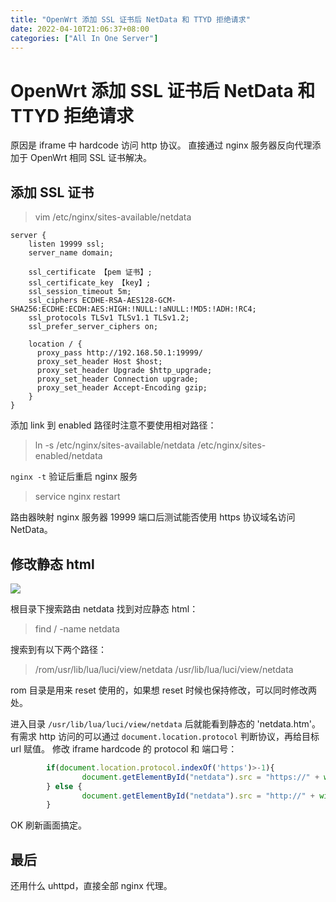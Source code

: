 ```yaml
---
title: "OpenWrt 添加 SSL 证书后 NetData 和 TTYD 拒绝请求"
date: 2022-04-10T21:06:37+08:00
categories: ["All In One Server"]
---
```


# OpenWrt 添加 SSL 证书后 NetData 和 TTYD 拒绝请求

原因是 iframe 中 hardcode 访问 http 协议。
直接通过 nginx 服务器反向代理添加于 OpenWrt 相同 SSL 证书解决。

## 添加 SSL 证书

> vim /etc/nginx/sites-available/netdata

```config
server {
    listen 19999 ssl;
    server_name domain;

    ssl_certificate 【pem 证书】;
    ssl_certificate_key 【key】;
    ssl_session_timeout 5m;
    ssl_ciphers ECDHE-RSA-AES128-GCM-SHA256:ECDHE:ECDH:AES:HIGH:!NULL:!aNULL:!MD5:!ADH:!RC4;
    ssl_protocols TLSv1 TLSv1.1 TLSv1.2;
    ssl_prefer_server_ciphers on;

    location / {
      proxy_pass http://192.168.50.1:19999/
      proxy_set_header Host $host;
      proxy_set_header Upgrade $http_upgrade;
      proxy_set_header Connection upgrade;
      proxy_set_header Accept-Encoding gzip;
    }
}
```

添加 link 到 enabled 路径时注意不要使用相对路径：

> ln -s /etc/nginx/sites-available/netdata /etc/nginx/sites-enabled/netdata

`nginx -t` 验证后重启 nginx 服务

> service nginx restart

路由器映射 nginx 服务器 19999 端口后测试能否使用 https 协议域名访问 NetData。

## 修改静态 html
![](../media/16495959981816/16495984398450.jpg)

根目录下搜索路由 netdata 找到对应静态 html：

> find / -name netdata

搜索到有以下两个路径：

> /rom/usr/lib/lua/luci/view/netdata
> /usr/lib/lua/luci/view/netdata

rom 目录是用来 reset 使用的，如果想 reset 时候也保持修改，可以同时修改两处。

进入目录 `/usr/lib/lua/luci/view/netdata` 后就能看到静态的 'netdata.htm'。
有需求 http 访问的可以通过 `document.location.protocol` 判断协议，再给目标 url 赋值。
修改 iframe hardcode 的 protocol 和 端口号：

```js
        if(document.location.protocol.indexOf('https')>-1){
                document.getElementById("netdata").src = "https://" + window.location.hostname + ":8134";
        } else {
                document.getElementById("netdata").src = "http://" + window.location.hostname + ":19999";
        }
```
OK 刷新画面搞定。

## 最后
还用什么 uhttpd，直接全部 nginx 代理。